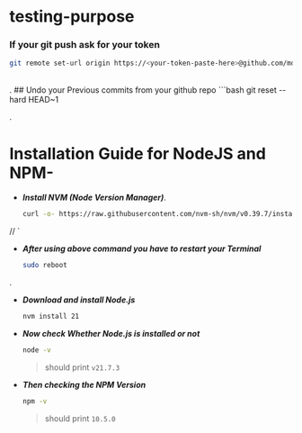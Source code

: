 # testing-purpose

### If your git push ask for your token

```bash
git remote set-url origin https://<your-token-paste-here>@github.com/mdazfar2/repository
```
<br/>
.
## Undo your Previous commits from your github repo
```bash
git reset --hard HEAD~1

.
# Installation Guide for NodeJS and NPM-

- ***Install NVM (Node Version Manager)***.

  ```bash
  curl -o- https://raw.githubusercontent.com/nvm-sh/nvm/v0.39.7/install.sh | bash

//
  `

- ***After using above command you have to restart your Terminal***
  ```bash
  sudo reboot
  ```
.
- ***Download and install Node.js***
  ```bash
  nvm install 21
  ```

- ***Now check Whether Node.js is installed or not***
  ```bash
  node -v
  ```
  > should print `v21.7.3`

- ***Then checking the NPM Version***
  ```bash
  npm -v
  ```
  > should print `10.5.0`
